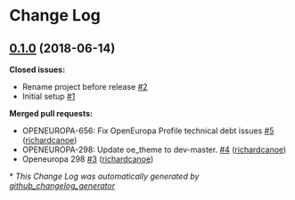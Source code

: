 # Change Log

## [0.1.0](https://github.com/openeuropa/oe_profile/tree/0.1.0) (2018-06-14)
**Closed issues:**

- Rename project before release [\#2](https://github.com/openeuropa/oe_profile/issues/2)
- Initial setup [\#1](https://github.com/openeuropa/oe_profile/issues/1)

**Merged pull requests:**

- OPENEUROPA-656: Fix OpenEuropa Profile technical debt issues	 [\#5](https://github.com/openeuropa/oe_profile/pull/5) ([richardcanoe](https://github.com/richardcanoe))
- OPENEUROPA-298: Update oe\_theme to dev-master. [\#4](https://github.com/openeuropa/oe_profile/pull/4) ([richardcanoe](https://github.com/richardcanoe))
- Openeuropa 298 [\#3](https://github.com/openeuropa/oe_profile/pull/3) ([richardcanoe](https://github.com/richardcanoe))



\* *This Change Log was automatically generated by [github_changelog_generator](https://github.com/skywinder/Github-Changelog-Generator)*